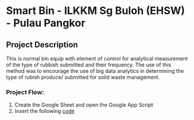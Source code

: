 # Smart Bin - ILKKM Sg Buloh (EHSW) - Pulau Pangkor
## Project Description
This is normal bin equip with element of control for analytical measurement of the type of rubbish submitted and their frequency. The use of this method was to encourage the use of big data analytics in determining the type of rubish produce/ submitted for solid waste management.

### Project Flow:
1) Create the Google Sheet and open the Google App Script
2) Insert the following [code](https://github.com/ismailsakdo/smartbin/blob/main/code.gs)
